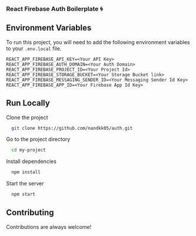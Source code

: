 ### React Firebase Auth Boilerplate 🌀

## Environment Variables

To run this project, you will need to add the following environment variables to your `.env.local` file. 

```
REACT_APP_FIREBASE_API_KEY=<Your API Key>
REACT_APP_FIREBASE_AUTH_DOMAIN=<Your Auth Domain>
REACT_APP_FIREBASE_PROJECT_ID=<Your Project Id>
REACT_APP_FIREBASE_STORAGE_BUCKET=<Your Storage Bucket link>
REACT_APP_FIREBASE_MESSAGING_SENDER_ID=<Your Messaging Sender Id Key>
REACT_APP_FIREBASE_APP_ID=<Your Firebase App Id Key>
```

## Run Locally

Clone the project

```bash
  git clone https://github.com/nandkk05/auth.git
```

Go to the project directory

```bash
  cd my-project
```

Install dependencies

```bash
  npm install
```

Start the server

```bash
  npm start
```

## Contributing

Contributions are always welcome!